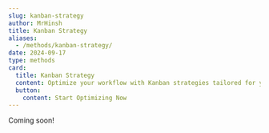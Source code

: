 ```yaml
---
slug: kanban-strategy
author: MrHinsh
title: Kanban Strategy
aliases:
  - /methods/kanban-strategy/
date: 2024-09-17
type: methods
card:
  title: Kanban Strategy
  content: Optimize your workflow with Kanban strategies tailored for your team. Visualize work, limit work-in-progress, and enhance overall efficiency.
  button:
    content: Start Optimizing Now
---
```


Coming soon!
